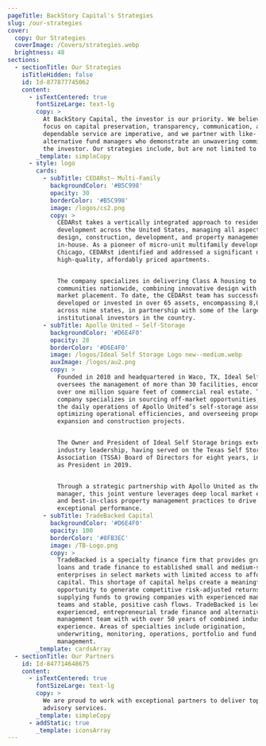 ```yaml
---
pageTitle: BackStory Capital's Strategies
slug: /our-strategies
cover:
  copy: Our Strategies
  coverImage: /Covers/strategies.webp
  brightness: 48
sections:
  - sectionTitle: Our Strategies
    isTitleHidden: false
    id: Id-877877745062
    content:
      - isTextCentered: true
        fontSizeLarge: text-lg
        copy: >
          At BackStory Capital, the investor is our priority. We believe that a
          focus on capital preservation, transparency, communication, and
          dependable service are imperative, and we partner with like- minded
          alternative fund managers who demonstrate an unwavering commitment to
          the investor. Our strategies include, but are not limited to:
        _template: simpleCopy
      - style: logo
        cards:
          - subTitle: CEDARst– Multi-Family
            backgroundColor: '#B5C998'
            opacity: 30
            borderColor: '#B5C998'
            image: /logos/cs2.png
            copy: >
              CEDARst takes a vertically integrated approach to residential
              development across the United States, managing all aspects of
              design, construction, development, and property management
              in-house. As a pioneer of micro-unit multifamily development in
              Chicago, CEDARst identified and addressed a significant demand for
              high-quality, affordably priced apartments.


              The company specializes in delivering Class A housing to in-fill
              communities nationwide, combining innovative design with strategic
              market placement. To date, the CEDARst team has successfully
              developed or invested in over 65 assets, encompassing 8,000 units
              across nine states, in partnership with some of the largest
              institutional investors in the country.
          - subTitle: Apollo United – Self-Storage
            backgroundColor: '#D6E4F0'
            opacity: 28
            borderColor: '#D6E4F0'
            image: /logos/Ideal Self Storage Logo new--medium.webp
            auxImage: /logos/au2.png
            copy: >
              Founded in 2010 and headquartered in Waco, TX, Ideal Self Storage
              oversees the management of more than 30 facilities, encompassing
              over one million square feet of commercial real estate. The
              company specializes in sourcing off-market opportunities, managing
              the daily operations of Apollo United’s self-storage assets,
              optimizing operational efficiencies, and overseeing property
              expansion and construction projects.


              The Owner and President of Ideal Self Storage brings extensive
              industry leadership, having served on the Texas Self Storage
              Association (TSSA) Board of Directors for eight years, including
              as President in 2019.


              Through a strategic partnership with Apollo United as the asset
              manager, this joint venture leverages deep local market expertise
              and best-in-class property management practices to drive
              exceptional performance.
          - subTitle: TradeBacked Capital
            backgroundColor: '#D6E4F0'
            opacity: 100
            borderColor: '#8FB3EC'
            image: /TB-Logo.png
            copy: >
              TradeBacked is a specialty finance firm that provides growth-stage
              loans and trade finance to established small and medium-sized
              enterprises in select markets with limited access to affordable
              capital. This shortage of capital helps create a meaningful
              opportunity to generate competitive risk-adjusted returns by
              supplying funds to growing companies with experienced management
              teams and stable, positive cash flows. TradeBacked is led by an
              experienced, entrepreneurial trade finance and alternative asset
              management team with with over 50 years of combined industry
              experience. Areas of specialties include origination,
              underwriting, monitoring, operations, portfolio and fund
              management.
        _template: cardsArray
  - sectionTitle: Our Partners
    id: Id-847714648675
    content:
      - isTextCentered: true
        fontSizeLarge: text-lg
        copy: >
          We are proud to work with exceptional partners to deliver top-tier
          advisory services.
        _template: simpleCopy
      - addStatic: true
        _template: iconsArray
---
```


